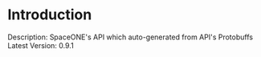 # Introduction

Description: SpaceONE's API which auto-generated from API's Protobuffs
Latest Version: 0.9.1



